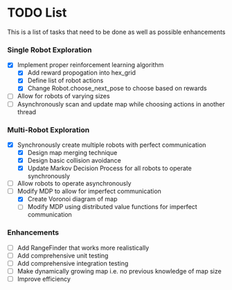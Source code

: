 # TODO List 

This is a list of tasks that need to be done as well as possible enhancements

### Single Robot Exploration

- [x] Implement proper reinforcement learning algorithm
    - [x] Add reward propogation into hex_grid
    - [x] Define list of robot actions
    - [x] Change Robot.choose_next_pose to choose based on rewards 
- [ ] Allow for robots of varying sizes
- [ ] Asynchronously scan and update map while choosing actions in another thread

### Multi-Robot Exploration

- [x] Synchronously create multiple robots with perfect communication
    - [x] Design map merging technique
    - [x] Design basic collision avoidance
    - [x] Update Markov Decision Process for all robots to operate synchronously
- [ ] Allow robots to operate asynchronously
- [ ] Modify MDP to allow for imperfect communication
    - [x] Create Voronoi diagram of map
    - [ ] Modify MDP using distributed value functions for imperfect communication

### Enhancements

- [ ] Add RangeFinder that works more realistically
- [ ] Add comprehensive unit testing
- [ ] Add comprehensive integration testing
- [ ] Make dynamically growing map i.e. no previous knowledge of map size
- [ ] Improve efficiency
